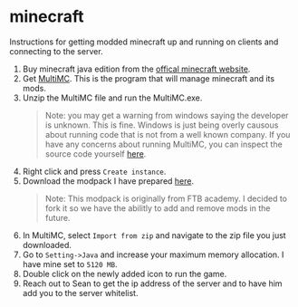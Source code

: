 # minecraft
Instructions for getting modded minecraft up and running on clients and connecting to the server.

1. Buy minecraft java edition from the [offical minecraft website](https://www.minecraft.net/en-us/get-minecraft).
2. Get [MultiMC](https://multimc.org/). This is the program that will manage minecraft and its mods.
3. Unzip the MultiMC file and run the MultiMC.exe.
    > Note: you may get a warning from windows saying the developer is unknown. This is fine. Windows is just being overly causous about running code that is not from a well known
    > company. If you have any concerns about running MultiMC, you can inspect the source code yourself [here](https://github.com/MultiMC/Launcher/).
4. Right click and press `Create instance`.
5. Download the modpack I have prepared [here](https://drive.google.com/file/d/1LOYQ7dOCvzth2o5nGEifUxKkbj2FhPkl/view?usp=sharing).
    > Note: This modpack is originally from FTB academy. I decided to fork it so we have the abilitly to add and remove mods in the future.
5. In MultiMC, select `Import from zip` and navigate to the zip file you just downloaded.
4. Go to `Setting->Java` and increase your maximum memory allocation. I have mine set to `5120 MB`.
6. Double click on the newly added icon to run the game.
7. Reach out to Sean to get the ip address of the server and to have him add you to the server whitelist.